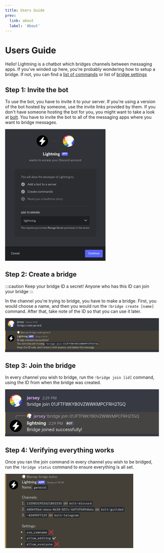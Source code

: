 ```yaml
---
title: Users Guide
prev:
  link: about
  label: 'About'
---
```


# Users Guide

Hello! Lightning is a chatbot which bridges channels between messaging apps. If
you've winded up here, you're probably wondering how to setup a bridge. If not,
you can find a [list of commands](./commands) or list of
[bridge settings](./settings)

## Step 1: Invite the bot

To use the bot, you have to invite it to your server. If you're using a version
of the bot hosted by someone, use the invite links provided by them. If you
don't have someone hosting the bot for you, you might want to take a look at
[bolt](/bolt). You have to invite the bot to all of
the messaging apps where you want to bridge messages.

![invite image](./guide/invite.png)

## Step 2: Create a bridge

:::caution
Keep your bridge ID a secret! Anyone who has this ID can join your bridge
:::

In the channel you're trying to bridge, you have to make a bridge. First, you
would choose a name, and then you would run the `!bridge create [name]` command.
After that, take note of the ID so that you can use it later.

![creating bridge image](./commands/create.png)

## Step 3: Join the bridge

In every channel you wish to bridge, run the `!bridge join [id]` command, using
the ID from when the bridge was created.

![joining bridge image](./commands/join.png)

## Step 4: Verifying everything works

Once you ran the join command in every channel you wish to be bridged, run the
`!bridge status` command to ensure everything is all set.

![bridge status image](./commands/status.png)

